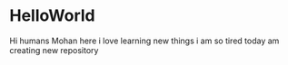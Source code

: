 # HelloWorld
Hi humans
Mohan here i love learning new things
i am so tired today
am creating new repository
